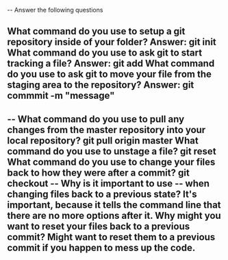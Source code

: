 -- Answer the following questions

What command do you use to setup a git repository inside of your folder?
Answer: git init
What command do you use to ask git to start tracking a file?
Answer: git add
What command do you use to ask git to move your file from the staging area to the repository?
Answer: git commmit -m "message"
--

-- What command do you use to pull any changes from the master repository into your local repository?
git pull origin master
What command do you use to unstage a file?
git reset
What command do you use to change your files back to how they were after a commit?
git checkout -- <target>
Why is it important to use -- when changing files back to a previous state?
It's important, because it tells the command line that there are no more options after it.
Why might you want to reset your files back to a previous commit?
Might want to reset them to a previous commit if you happen to mess up the code. 
--
